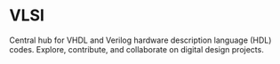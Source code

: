 # VLSI
Central hub for VHDL and Verilog hardware description language (HDL) codes. Explore, contribute, and collaborate on digital design projects.

